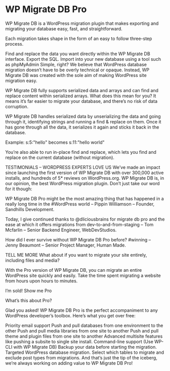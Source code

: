 # WP Migrate DB Pro

WP Migrate DB is a WordPress migration plugin that makes exporting and migrating your database easy, fast, and straightforward.

Each migration takes shape in the form of an easy to follow three-step process.

Find and replace the data you want directly within the WP Migrate DB interface.
Export the SQL.
Import into your new database using a tool such as phpMyAdmin
Simple, right? We believe that WordPress database migration doesn’t have to be overly technical or opaque. Instead, WP Migrate DB was created with the sole aim of making WordPress site migration easy.

WP Migrate DB fully supports serialized data and arrays and can find and replace content within serialized arrays. What does this mean for you? It means it’s far easier to migrate your database, and there’s no risk of data corruption.

WP Migrate DB handles serialized data by unserializing the data and going through it, identifying strings and running a find & replace on them. Once it has gone through all the data, it serializes it again and sticks it back in the database.

Example: s:5:"hello" becomes s:11:"hello world"

You’re also able to run in-place find and replace, which lets you find and replace on the current database (without migration).

TESTIMONIALS – WORDPRESS EXPERTS LOVE US
We’ve made an impact since launching the first version of WP Migrate DB with over 300,000 active installs, and hundreds of 5\* reviews on WordPress.org. WP Migrate DB is, in our opinion, the best WordPress migration plugin. Don’t just take our word for it though:

WP Migrate DB Pro might be the most amazing thing that has happened in a really long time in the #WordPress world – Pippin Williamson – Founder, Sandhills Development.

Today, I give continued thanks to @dliciousbrains for migrate db pro and the ease at which it offers migrations from dev-to-and-from-staging – Tom Mcfarlin – Senior Backend Engineer, WebDevStudios.

How did I ever survive without WP Migrate DB Pro before? #winning – Jenny Beaumont – Senior Project Manager, Human Made.

TELL ME MORE
What about if you want to migrate your site entirely, including files and media?

With the Pro version of WP Migrate DB, you can migrate an entire WordPress site quickly and easily. Take the time spent migrating a website from hours upon hours to minutes.

I’m sold! Show me Pro

What’s this about Pro?

Glad you asked! WP Migrate DB Pro is the perfect accompaniment to any WordPress developer’s toolbox. Here’s what you get over free:

Priority email support
Push and pull databases from one environment to the other
Push and pull media libraries from one site to another
Push and pull theme and plugin files from one site to another
Advanced multisite features like pushing a subsite to single site install.
Command-line support (Use WP-CLI with WP Migrate DB)
Backup your data before starting the migration.
Targeted WordPress database migration. Select which tables to migrate and exclude post types from migrations.
And that’s just the tip of the iceberg, we’re always working on adding value to WP Migrate DB Pro!
